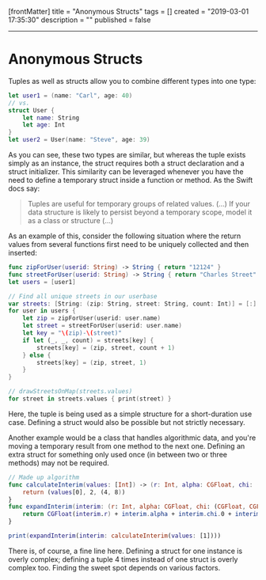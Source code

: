 [frontMatter]
title = "Anonymous Structs"
tags = []
created = "2019-03-01 17:35:30"
description = ""
published = false

---

# Anonymous Structs

Tuples as well as structs allow you to combine different types into one
type:

``` Swift
let user1 = (name: "Carl", age: 40)
// vs.
struct User {
    let name: String
    let age: Int
}
let user2 = User(name: "Steve", age: 39)
```

As you can see, these two types are similar, but whereas the tuple
exists simply as an instance, the struct requires both a struct
declaration and a struct initializer. This similarity can be leveraged
whenever you have the need to define a temporary struct inside a
function or method. As the Swift docs say:

> Tuples are useful for temporary groups of related values. (...) If
> your data structure is likely to persist beyond a temporary scope,
> model it as a class or structure (...)

As an example of this, consider the following situation where the return
values from several functions first need to be uniquely collected and
then inserted:

``` Swift
func zipForUser(userid: String) -> String { return "12124" }
func streetForUser(userid: String) -> String { return "Charles Street" }
let users = [user1]

// Find all unique streets in our userbase
var streets: [String: (zip: String, street: String, count: Int)] = [:]
for user in users {
    let zip = zipForUser(userid: user.name)
    let street = streetForUser(userid: user.name)
    let key = "\(zip)-\(street)"
    if let (_, _, count) = streets[key] {
        streets[key] = (zip, street, count + 1)
    } else {
        streets[key] = (zip, street, 1)
    }
}

// drawStreetsOnMap(streets.values)
for street in streets.values { print(street) }
```

Here, the tuple is being used as a simple structure for a short-duration
use case. Defining a struct would also be possible but not strictly
necessary.

Another example would be a class that handles algorithmic data, and
you\'re moving a temporary result from one method to the next one.
Defining an extra struct for something only used once (in between two or
three methods) may not be required.

``` Swift
// Made up algorithm
func calculateInterim(values: [Int]) -> (r: Int, alpha: CGFloat, chi: (CGFloat, CGFloat)) {
    return (values[0], 2, (4, 8))
}
func expandInterim(interim: (r: Int, alpha: CGFloat, chi: (CGFloat, CGFloat))) -> CGFloat {
    return CGFloat(interim.r) + interim.alpha + interim.chi.0 + interim.chi.1
}

print(expandInterim(interim: calculateInterim(values: [1])))
```

There is, of course, a fine line here. Defining a struct for one
instance is overly complex; defining a tuple 4 times instead of one
struct is overly complex too. Finding the sweet spot depends on various
factors.
